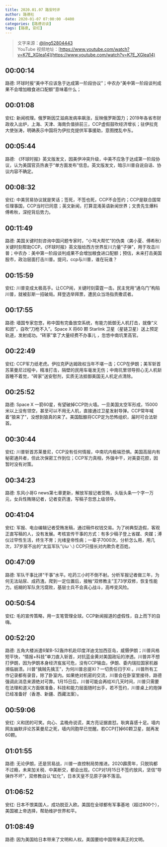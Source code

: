 ```yaml
---
title: 2020.01.07 路安时评
author: 路德社
date: 2020-01-07 07:00:00 -0400
categories: [路德访谈]
tags: [路德, 安红]
---
```


> 文字来源：[@ling52804443](https://twitter.com/ling52804443)  
> YouTube 视频地址：[https://www.youtube.com/watch?v=K7E_XGlea14](https://www.youtube.com/watch?v=K7E_XGlea14)

## 00:00:14

路德: 环球时报“美中不应该急于达成第一阶段协议”；中农办“美中第一阶段谈判成果不会增加粮食进口配额”意味着什么；

## 00:01:08

安红: 新闻梳理。俄罗斯因艾滋病发病率飙涨，反映俄罗斯国力；2019年各省市财政收入出炉，上海、天津、海南负值排前三，CCP虚假鼓吹经济增长；驻伊拉克大使张涛，明确表示中国将为伊拉克提供军事援助，意图搅乱中东。

## 00:05:44

路德: 《环球时报》英文版发文，因美伊冲突升级，中美不应急于达成第一阶段协议，认为美国官员热衷于“单方面发布”信息。英文版发文，暗示川普自说自话、协议内容不确定。

## 00:08:32

安红: 中美贸易协议就是笑话；签死，不签也死，CCP不会签约；CCP是联合国常任理事国，CCP当时已同意；英文新闻，打算混淆英语新闻世界；文贵先生爆料傅希秋，深挖背后势力。

## 00:11:49

路德: 美国关键时刻咨询中国问题专家时，“小骂大帮忙”的伪类（龚小夏、傅希秋）关键时刻帮助CCP。《环球时报》英文版给西方世界反川力量“子弹”，用于攻击川普；中农办：美中第一阶段谈判成果不会增加粮食进口配额；预估，未来打击美国股市，政治层面打击川普。提问，ccp与川普，谁在玩谁？

## 00:15:59

安红: 川普变成太极高手。让CCP闹，关键时刻雷霆一击。民主党用“通乌门”构陷川普，就被彭斯一招破局。拜登选举拜票，遭民众当场指责撒谎者。

## 00:17:55

路德: 墙国专家忽悠，称中国有完备放空系统，有能力抵御无人机打击，就像“义和团”，自吹“刀枪不入”。Space X 将60 颗 Starlink 卫星（星链卫星）送上预定轨道，发射成功。“砖家”拿了大量经费不办事儿 ，忽悠中南坑里高官。

## 00:22:49

安红: CCP军力纸老虎。伊拉克萨达姆政权当年不堪一击；CCP在伊朗；美军斩首苏莱曼尼过程中，精准打击，隔壁的民用车毫发无伤；中南坑里领导担心无人机斩首睡不着觉，"砖家”送安慰剂，实质无法抵御美国无人机定点清除。

## 00:25:52

路德: Space X 一箭60星，有望破掉CCP防火墙。一旦美国太空军形成，15000米以上没有领空，甚至可以不用无人机，直接通过卫星发射导弹。CCP常年喊着“狼来了”，没想到狼真的来了。美国酝酿将CCP定为恐怖组织，届时可合法斩首。

## 00:30:44

安红: 川普斩首苏莱曼尼，CCP没有任何情报，中南坑内极端恐惧。美国高层内有秘密通共者，但此次保密工作到位；CCP军力真相，外强中干，对美耍花腔，因暂时没有对策。

## 00:34:23

路德: 东风小哥G news第七章更新，解放军报记者受贿，头版头条一个字一万元，女兵性贿赂记者，记者变药渣，写稿子忽悠上级领导。

## 00:41:04

安红: 军报、电台编辑记者受贿发稿，通过稿件权钱交易。为了树典型造假，客观正直写稿的人，没有发展。考核宣传干事的方式：有多少稿子登上省媒、央媒；溥仪过早性生活，终生不育；光绪皇帝性病；一辈子7000次，分析怎么用，用几次，37岁尿不出的“太监军队”(*/ω＼*)  CCP只擅长对内欺负老百姓。

## 00:47:09

路德: 军队干事比拼“干事”水平。吃药三小时不倒不射。分析军报记者做三年，为何无法站尿、成药渣。爬到一定位置后，接触“双修教主”王73学双修，恢复性能力。纸糊的军队贪污腐败，基层士兵不会真心战斗，高哗变风险。

## 00:50:54

安红: 毛的宣传策略，用一支笔管理全球。CCP新闻报道的虚假性，自上而下的自嗨。

## 00:52:20

路德: 五角大楼派遣6架B-52轰炸机赴印度洋迪戈加西亚岛，威慑伊朗；川普风格短平快，“情报+科技”单刀直入斩首，对抗蓝金黄对美国政坛的渗透。川普并不想打伊朗，因为伊朗本身经济岌岌可危，没有CCP输血，伊朗、委内瑞拉国家机器濒临崩溃。川普“擒贼先擒王”，为何川普总提XI？一切责任归于XI 。川普所有工作记录都有录音，除了卧室内。如果绝对机密的交流，川普会在卧室里接待，路德强调此消息来源绝对可靠。1月15日后，川普可能会再给XI几天时间，川普只需要在法理和道义方面做准备，科技和能力层面随时出手，若不签约，川普桌上的炮弹已经准备好（香港、新疆、西藏法案）。

## 00:59:06

安红: 义和团的可笑。向心、孟晚舟说谎，美方亮证据直怼。耿爽喜感十足。墙内网友幽默评论苏莱曼尼之死，墙内同胞早已觉醒。若CCP打掉60颗卫星，就再发60颗。

## 01:01:55

路德: 无论伊朗，还是贸易战，川普一直控制局势推进。2020霹雳年，只脱钩都不过瘾，未来加关税、中美断交，都会出现。CCP对1月15日不签约放风，坚信“导弹炸不坏”，双修教自认“虹化”，日本天皇不见原子弹不落泪。

## 01:06:52

安红: 日本不恨美国人，成功脱亚入欧。美国在全球都有军事基地（超过800个），美国被上帝选择，帮助维护世界和平。

## 01:08:49

路德: 因为美国给日本带来了文明和人权。美国要给中国带来真正的文明。
